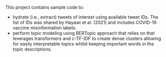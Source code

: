 This project contains sample code to:
* hydrate (i.e., extract) tweets of interest using available tweet IDs. The list of IDs was shared by Hayawi et al. (2021) and includes COVID-19 vaccine misinformation labels.
* perform topic modeling using BERTopic approach that relies on that leverages transformers and c-TF-IDF to create dense clusters allowing for easily interpretable topics whilst keeping important words in the topic descriptions.
